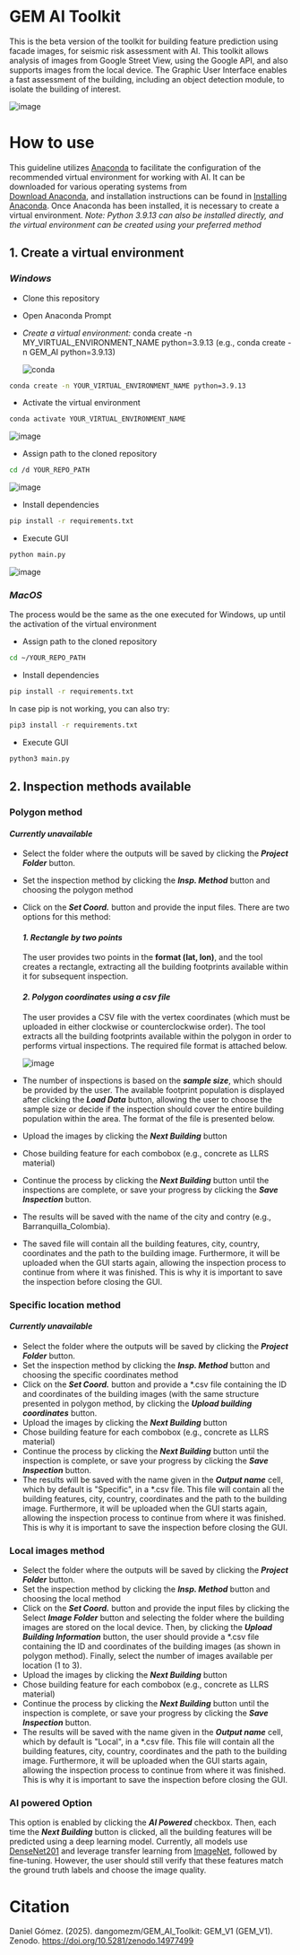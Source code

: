 # GEM AI Toolkit
This is the beta version of the toolkit for building feature prediction using facade images, for seismic risk assessment with AI. This toolkit allows analysis of images from Google Street View, using the Google API, and also supports images from the local device. The Graphic User Interface enables a fast assessment of the building, including an object detection module, to isolate the building of interest.

![image](https://github.com/user-attachments/assets/e809d08e-fe5a-466d-bc86-b74b14c95796)

# How to use
This guideline utilizes [Anaconda](https://www.anaconda.com/) to facilitate the configuration of the recommended virtual environment for working with AI. It can be downloaded for various operating systems from  
[Download Anaconda](https://www.anaconda.com/download/success), and installation instructions can be found in [Installing Anaconda](https://www.anaconda.com/docs/getting-started/anaconda/install#macos-linux-installation). Once Anaconda has been installed, it is necessary to create a virtual environment. *Note: Python 3.9.13 can also be installed directly, and the virtual environment can be created using your preferred method* 

## 1. Create a virtual environment 
### *Windows*
* Clone this repository
* Open Anaconda Prompt
* *Create a virtual environment:* conda create -n MY_VIRTUAL_ENVIRONMENT_NAME python=3.9.13 (e.g., conda create -n GEM_AI python=3.9.13)

  ![conda](https://github.com/user-attachments/assets/69da3746-5967-4f68-b6c8-37bd168313f9)

```bash
conda create -n YOUR_VIRTUAL_ENVIRONMENT_NAME python=3.9.13
``` 
* Activate the virtual environment
```bash
conda activate YOUR_VIRTUAL_ENVIRONMENT_NAME 
```
![image](https://github.com/user-attachments/assets/c0d77e7f-931c-472f-a144-a1bb84cbb406)

* Assign path to the cloned repository
```bash
cd /d YOUR_REPO_PATH
```
![image](https://github.com/user-attachments/assets/66ae8a6d-6855-4316-8c8e-1fc2557d8ce5)

* Install dependencies
```bash
pip install -r requirements.txt
```
* Execute GUI
```bash
python main.py
```
![image](https://github.com/user-attachments/assets/caf7ec75-bd96-4406-a881-a3a97336b7ee)

### *MacOS*
The process would be the same as the one executed for Windows, up until the activation of the virtual environment
* Assign path to the cloned repository
```bash
cd ~/YOUR_REPO_PATH
```
* Install dependencies
```bash
pip install -r requirements.txt
```
In case pip is not working, you can also try:
```bash
pip3 install -r requirements.txt
```
* Execute GUI
```bash
python3 main.py
```
## 2. Inspection methods available
### Polygon method
#### *Currently unavailable*
* Select the folder where the outputs will be saved by clicking the ***Project Folder*** button.
* Set the inspection method by clicking the ***Insp. Method*** button and choosing the polygon method
* Click on the ***Set Coord.*** button and provide the input files. There are two options for this method:
  #### ***1. Rectangle by two points***
  The user provides two points in the **format (lat, lon)**, and the tool creates a rectangle, extracting all the building footprints available within it for subsequent inspection.
  #### ***2. Polygon coordinates using a csv file***
  The user provides a CSV file with the vertex coordinates (which must be uploaded in either clockwise or counterclockwise order). The tool extracts all the building footprints available within the polygon in order to performs virtual inspections. The required file format is attached below.
  
  ![image](https://github.com/user-attachments/assets/2e4e29a9-ebc9-455f-8c60-63f54ff9cb61)
  
* The number of inspections is based on the ***sample size***, which should be provided by the user. The available footprint population is displayed after clicking the ***Load Data*** button, allowing the user to choose the sample size or decide if the inspection should cover the entire building population within the area. The format of the file is presented below.
* Upload the images by clicking the ***Next Building*** button
* Chose building feature for each combobox (e.g., concrete as LLRS material)
* Continue the process by clicking the ***Next Building*** button until the inspections are complete, or save your progress by clicking the ***Save Inspection*** button.
* The results will be saved with the name of the city and contry (e.g., Barranquilla_Colombia).
* The saved file will contain all the building features, city, country, coordinates and the path to the building image. Furthermore, it will be uploaded when the GUI starts again, allowing the inspection process to continue from where it was finished. This is why it is important to save the inspection before closing the GUI.
  
### Specific location method
#### *Currently unavailable*
* Select the folder where the outputs will be saved by clicking the ***Project Folder*** button.
* Set the inspection method by clicking the ***Insp. Method*** button and choosing the specific coordinates method
* Click on the ***Set Coord.*** button and provide a *.csv file containing the ID and coordinates of the building images (with the same structure presented in polygon method, by clicking the ***Upload building coordinates*** button.
* Upload the images by clicking the ***Next Building*** button
* Chose building feature for each combobox (e.g., concrete as LLRS material)
* Continue the process by clicking the ***Next Building*** button until the inspection is complete, or save your progress by clicking the ***Save Inspection*** button.
* The results will be saved with the name given in the ***Output name*** cell, which by default is "Specific", in a *.csv file. This file will contain all the building features, city, country, coordinates and the path to the building image. Furthermore, it will be uploaded when the GUI starts again, allowing the inspection process to continue from where it was finished. This is why it is important to save the inspection before closing the GUI.

### Local images method
* Select the folder where the outputs will be saved by clicking the ***Project Folder*** button.
* Set the inspection method by clicking the ***Insp. Method*** button and choosing the local method
* Click on the ***Set Coord.*** button and provide the input files by clicking the Select ***Image Folder*** button and selecting the folder where the building images are stored on the local device. Then, by clicking the ***Upload Building Information*** button, the user should provide a *.csv file containing the ID and coordinates of the building images (as shown in polygon method). Finally, select the number of images available per location (1 to 3).
* Upload the images by clicking the ***Next Building*** button
* Chose building feature for each combobox (e.g., concrete as LLRS material)
* Continue the process by clicking the ***Next Building*** button until the inspection is complete, or save your progress by clicking the ***Save Inspection*** button.
* The results will be saved with the name given in the ***Output name*** cell, which by default is "Local", in a *.csv file. This file will contain all the building features, city, country, coordinates and the path to the building image. Furthermore, it will be uploaded when the GUI starts again, allowing the inspection process to continue from where it was finished. This is why it is important to save the inspection before closing the GUI.

### AI powered Option 
This option is enabled by clicking the ***AI Powered*** checkbox. Then, each time the ***Next Building*** button is clicked, all the building features will be predicted using a deep learning model. Currently, all models use [DenseNet201](https://pytorch.org/vision/0.20/models/generated/torchvision.models.densenet201.html) and leverage transfer learning from [ImageNet](https://www.image-net.org/), followed by fine-tuning. However, the user should still verify that these features match the ground truth labels and choose the image quality.

# Citation
Daniel Gómez. (2025). dangomezm/GEM_AI_Toolkit: GEM_V1 (GEM_V1). Zenodo. https://doi.org/10.5281/zenodo.14977499
